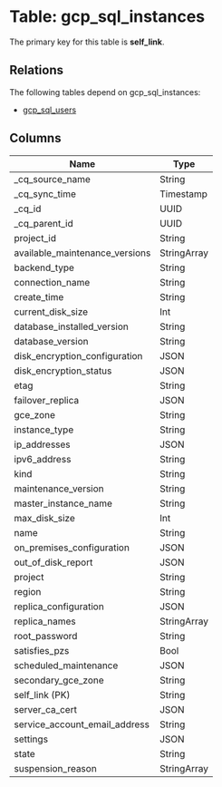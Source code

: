 # Table: gcp_sql_instances



The primary key for this table is **self_link**.

## Relations

The following tables depend on gcp_sql_instances:
  - [gcp_sql_users](gcp_sql_users.md)

## Columns
| Name          | Type          |
| ------------- | ------------- |
|_cq_source_name|String|
|_cq_sync_time|Timestamp|
|_cq_id|UUID|
|_cq_parent_id|UUID|
|project_id|String|
|available_maintenance_versions|StringArray|
|backend_type|String|
|connection_name|String|
|create_time|String|
|current_disk_size|Int|
|database_installed_version|String|
|database_version|String|
|disk_encryption_configuration|JSON|
|disk_encryption_status|JSON|
|etag|String|
|failover_replica|JSON|
|gce_zone|String|
|instance_type|String|
|ip_addresses|JSON|
|ipv6_address|String|
|kind|String|
|maintenance_version|String|
|master_instance_name|String|
|max_disk_size|Int|
|name|String|
|on_premises_configuration|JSON|
|out_of_disk_report|JSON|
|project|String|
|region|String|
|replica_configuration|JSON|
|replica_names|StringArray|
|root_password|String|
|satisfies_pzs|Bool|
|scheduled_maintenance|JSON|
|secondary_gce_zone|String|
|self_link (PK)|String|
|server_ca_cert|JSON|
|service_account_email_address|String|
|settings|JSON|
|state|String|
|suspension_reason|StringArray|